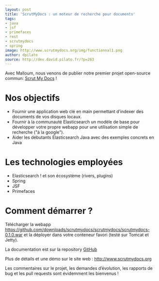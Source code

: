 ```yaml
---
layout: post
title: 'ScrutMyDocs : un moteur de recherche pour documents'
tags:
- java
- jsf
- primefaces
- rest
- scrutmydocs
- spring
image: http://www.scrutmydocs.org/img/functionnal1.png
author: dpilato
source: http://dev.david.pilato.fr/?p=263
---
```


Avec Malloum, nous venons de publier notre premier projet open-source commun: <a href="http://www.scrutmydocs.org">Scrut My Docs</a> !

<h1>Nos objectifs</h1>
<ul>
	<li>Fournir une application web clé en main permettant d’indexer des documents de vos disques locaux.</li>
	<li>Fournir à la communauté Elasticsearch un modèle de base pour développer votre propre webapp pour une utilisation simple de recherche ("à la google").</li>
	<li>Aider les débutants Elasticsearch Java avec des exemples concrets en Java</li>
</ul>
<h1>Les technologies employées</h1>
<ul>
	<li>Elasticsearch ! et son écosystème (rivers, plugins)</li>
	<li>Spring</li>
	<li>JSF</li>
	<li>Primefaces</li>
</ul>
<h1>Comment démarrer ?</h1>
Télécharger la webapp <a href="https://github.com/downloads/scrutmydocs/scrutmydocs/scrutmydocs-0.1.0.war">https://github.com/downloads/scrutmydocs/scrutmydocs/scrutmydocs-0.1.0.war</a> et la déployer dans votre conteneur favori (testé sur Tomcat et Jetty).

La documentation est sur la repository <a href="https://github.com/scrutmydocs/scrutmydocs">GitHub</a>

Plus de détails et une démo sur le site web : <a href="http://www.scrutmydocs.org">http://www.scrutmydocs.org</a>

Les commentaires sur le projet, les demandes d’évolution, les rapports de bug et les pull requests sont évidemment les bienvenus !
